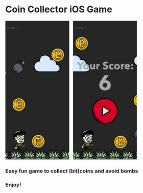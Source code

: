 



# Coin Collector iOS Game


<p float="left">
<img src="Images/CoinCollectorImage1.png" alt="drawing" width="200"/>
&nbsp
<img src="Images/CoinCollectorImage2.png" alt="drawing" width="200"/>
</p>


### Easy fun game to collect (bit)coins and avoid bombs
### Enjoy!

